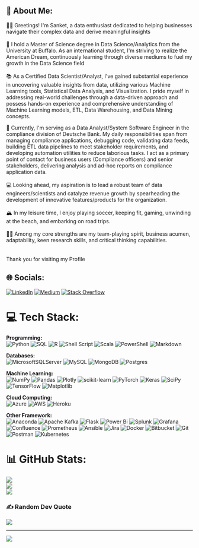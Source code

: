 
## 💫 About Me:
👋🏽 Greetings! I'm Sanket, a data enthusiast dedicated to helping businesses navigate their complex data and derive meaningful insights <br><br>🌇 I hold a Master of Science degree in Data Science/Analytics from the University at Buffalo. As an international student, I'm striving to realize the American Dream, continuously learning through diverse mediums to fuel my growth in the Data Science field<br><br>📚 As a Certified Data Scientist/Analyst, I've gained substantial experience in uncovering valuable insights from data, utilizing various Machine Learning tools, Statistical Data Analysis, and Visualization. I pride myself in addressing real-world challenges through a data-driven approach and possess hands-on experience and comprehensive understanding of Machine Learning models, ETL, Data Warehousing, and Data Mining concepts. <br>

🏢 Currently, I'm serving as a Data Analyst/System Software Engineer in the compliance division of Deutsche Bank. My daily responsibilities span from managing compliance applications, debugging code, validating data feeds, building ETL data pipelines to meet stakeholder requirements, and developing automation utilities to reduce laborious tasks. I act as a primary point of contact for business users (Compliance officers) and senior stakeholders, delivering analysis and ad-hoc reports on compliance application data.<br><br>💻 Looking ahead, my aspiration is to lead a robust team of data engineers/scientists and catalyze revenue growth by spearheading the development of innovative features/products for the organization. <br><br>🏔  In my leisure time, I enjoy playing soccer, keeping fit, gaming, unwinding at the beach, and embarking on road trips.<br><br>💪🏽 Among my core strengths are my team-playing spirit, business acumen, adaptability, keen research skills, and critical thinking capabilities.<br><br><br>Thank you for visiting my Profile


## 🌐 Socials:
[![LinkedIn](https://img.shields.io/badge/LinkedIn-%230077B5.svg?logo=linkedin&logoColor=white)](https://linkedin.com/in/sanketchavan08) [![Medium](https://img.shields.io/badge/Medium-12100E?logo=medium&logoColor=white)](https://medium.com/@chavansanket193) [![Stack Overflow](https://img.shields.io/badge/-Stackoverflow-FE7A16?logo=stack-overflow&logoColor=white)](https://stackoverflow.com/users/20429679) 

# 💻 Tech Stack:


**Programming:** <br>
![Python](https://img.shields.io/badge/python-3670A0?style=for-the-badge&logo=python&logoColor=ffdd54) ![SQL](https://img.shields.io/badge/SQL-Structured%20Query%20Language-blue) ![R](https://img.shields.io/badge/r-%23276DC3.svg?style=for-the-badge&logo=r&logoColor=white) ![Shell Script](https://img.shields.io/badge/shell_script-%23121011.svg?style=for-the-badge&logo=gnu-bash&logoColor=white)  ![Scala](https://img.shields.io/badge/scala-%23DC322F.svg?style=for-the-badge&logo=scala&logoColor=white) ![PowerShell](https://img.shields.io/badge/PowerShell-%235391FE.svg?style=for-the-badge&logo=powershell&logoColor=white) ![Markdown](https://img.shields.io/badge/markdown-%23000000.svg?style=for-the-badge&logo=markdown&logoColor=white) 

**Databases:** <br> 
 ![MicrosoftSQLServer](https://img.shields.io/badge/Microsoft%20SQL%20Sever-CC2927?style=for-the-badge&logo=microsoft%20sql%20server&logoColor=white) ![MySQL](https://img.shields.io/badge/mysql-%2300f.svg?style=for-the-badge&logo=mysql&logoColor=white) ![MongoDB](https://img.shields.io/badge/MongoDB-%234ea94b.svg?style=for-the-badge&logo=mongodb&logoColor=white) ![Postgres](https://img.shields.io/badge/postgres-%23316192.svg?style=for-the-badge&logo=postgresql&logoColor=white)

**Machine Learning:** <br> 
![NumPy](https://img.shields.io/badge/numpy-%23013243.svg?style=for-the-badge&logo=numpy&logoColor=white) ![Pandas](https://img.shields.io/badge/pandas-%23150458.svg?style=for-the-badge&logo=pandas&logoColor=white) ![Plotly](https://img.shields.io/badge/Plotly-%233F4F75.svg?style=for-the-badge&logo=plotly&logoColor=white) ![scikit-learn](https://img.shields.io/badge/scikit--learn-%23F7931E.svg?style=for-the-badge&logo=scikit-learn&logoColor=white) ![PyTorch](https://img.shields.io/badge/PyTorch-%23EE4C2C.svg?style=for-the-badge&logo=PyTorch&logoColor=white)  ![Keras](https://img.shields.io/badge/Keras-%23D00000.svg?style=for-the-badge&logo=Keras&logoColor=white)  ![SciPy](https://img.shields.io/badge/SciPy-%230C55A5.svg?style=for-the-badge&logo=scipy&logoColor=%white) ![TensorFlow](https://img.shields.io/badge/TensorFlow-%23FF6F00.svg?style=for-the-badge&logo=TensorFlow&logoColor=white) ![Matplotlib](https://img.shields.io/badge/Matplotlib-%23ffffff.svg?style=for-the-badge&logo=Matplotlib&logoColor=black)

**Cloud Computing:** <br> 
![Azure](https://img.shields.io/badge/azure-%230072C6.svg?style=for-the-badge&logo=azure-devops&logoColor=white) ![AWS](https://img.shields.io/badge/AWS-%23FF9900.svg?style=for-the-badge&logo=amazon-aws&logoColor=white) ![Heroku](https://img.shields.io/badge/heroku-%23430098.svg?style=for-the-badge&logo=heroku&logoColor=white)


**Other Framework:** <br>
 ![Anaconda](https://img.shields.io/badge/Anaconda-%2344A833.svg?style=for-the-badge&logo=anaconda&logoColor=white) 	![Apache Kafka](https://img.shields.io/badge/Apache%20Kafka-000?style=for-the-badge&logo=apachekafka) ![Flask](https://img.shields.io/badge/flask-%23000.svg?style=for-the-badge&logo=flask&logoColor=white) ![Power Bi](https://img.shields.io/badge/power_bi-F2C811?style=for-the-badge&logo=powerbi&logoColor=black) ![Splunk](https://img.shields.io/badge/splunk-%23000000.svg?style=for-the-badge&logo=splunk&logoColor=white) ![Grafana](https://img.shields.io/badge/grafana-%23F46800.svg?style=for-the-badge&logo=grafana&logoColor=white) ![Confluence](https://img.shields.io/badge/confluence-%23172BF4.svg?style=for-the-badge&logo=confluence&logoColor=white) ![Prometheus](https://img.shields.io/badge/Prometheus-E6522C?style=for-the-badge&logo=Prometheus&logoColor=white) ![Ansible](https://img.shields.io/badge/ansible-%231A1918.svg?style=for-the-badge&logo=ansible&logoColor=white) ![Jira](https://img.shields.io/badge/jira-%230A0FFF.svg?style=for-the-badge&logo=jira&logoColor=white) ![Docker](https://img.shields.io/badge/docker-%230db7ed.svg?style=for-the-badge&logo=docker&logoColor=white) ![Bitbucket](https://img.shields.io/badge/bitbucket-%230047B3.svg?style=for-the-badge&logo=bitbucket&logoColor=white) ![Git](https://img.shields.io/badge/git-%23F05033.svg?style=for-the-badge&logo=git&logoColor=white) ![Postman](https://img.shields.io/badge/Postman-FF6C37?style=for-the-badge&logo=postman&logoColor=white) ![Kubernetes](https://img.shields.io/badge/kubernetes-%23326ce5.svg?style=for-the-badge&logo=kubernetes&logoColor=white)
 
# 📊 GitHub Stats:
![](https://github-readme-stats.vercel.app/api?username=sanketchavan08&theme=merko&hide_border=false&include_all_commits=true&count_private=true)<br/>
![](https://github-readme-streak-stats.herokuapp.com/?user=sanketchavan08&theme=merko&hide_border=false)<br/>
![](https://github-readme-stats.vercel.app/api/top-langs/?username=sanketchavan08&theme=merko&hide_border=false&include_all_commits=true&count_private=true&layout=compact)

### ✍️ Random Dev Quote
![](https://quotes-github-readme.vercel.app/api?type=horizontal&theme=light)

---
[![](https://visitcount.itsvg.in/api?id=sanketchavan08&icon=5&color=2)](https://visitcount.itsvg.in)

<!-- Proudly created with GPRM ( https://gprm.itsvg.in ) -->
